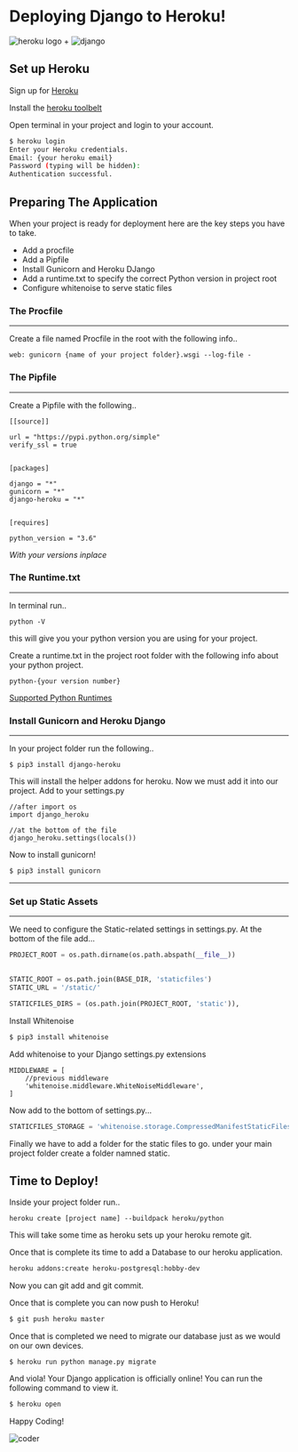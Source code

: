 # Deploying Django to Heroku!

![heroku logo](https://www.vectorlogo.zone/logos/heroku/heroku-card.png) + ![django](https://fiverr-res.cloudinary.com/images/t_main1,q_auto,f_auto/gigs/106095482/original/6a2a7fc989e1b0add530c7bfbbc5c22eed2cf379/do-any-python-or-django-task.png)

## Set up Heroku

Sign up for [Heroku](https://id.heroku.com/login)

Install the [heroku toolbelt](https://devcenter.heroku.com/articles/heroku-cli)

Open terminal in your project and login to your account. 

``` bash 
$ heroku login
Enter your Heroku credentials.
Email: {your heroku email}
Password (typing will be hidden):
Authentication successful.

```

## Preparing The Application

When your project is ready for deployment here are the key steps you have to take. 

- Add a procfile
- Add a Pipfile
- Install Gunicorn and Heroku DJango
- Add a runtime.txt to specify the correct Python version in project root
- Configure whitenoise to serve static files

### The Procfile 
___

Create a file named Procfile in the root with the following info..

```
web: gunicorn {name of your project folder}.wsgi --log-file -
```

### The Pipfile
___

Create a Pipfile with the following..

```
[[source]]

url = "https://pypi.python.org/simple"
verify_ssl = true


[packages]

django = "*"
gunicorn = "*"
django-heroku = "*"


[requires]

python_version = "3.6"

```
*With your versions inplace*

### The Runtime.txt
___

In terminal run..

```
python -V
``` 
this will give you your python version you are using for your project. 

Create a runtime.txt in the project root folder with the following info about your python project.

```
python-{your version number}

```

[Supported Python Runtimes](https://devcenter.heroku.com/articles/python-support#supported-runtimes)

### Install Gunicorn and Heroku Django
___

In your project folder run the following..

```
$ pip3 install django-heroku

```
This will install the helper addons for heroku. Now we must add it into our project. 
Add to your settings.py 

```
//after import os
import django_heroku

//at the bottom of the file
django_heroku.settings(locals())
```
Now to install gunicorn! 

```
$ pip3 install gunicorn

```
___

### Set up Static Assets
___

We need to configure the Static-related settings in settings.py. At the bottom of the file add...

``` python 
PROJECT_ROOT = os.path.dirname(os.path.abspath(__file__))

    
STATIC_ROOT = os.path.join(BASE_DIR, 'staticfiles')
STATIC_URL = '/static/'

STATICFILES_DIRS = (os.path.join(PROJECT_ROOT, 'static')),


```

Install Whitenoise 

``` bash
$ pip3 install whitenoise
```

Add whitenoise to your Django settings.py extensions

```
MIDDLEWARE = [
	//previous middleware
    'whitenoise.middleware.WhiteNoiseMiddleware',
]

```

Now add to the bottom of settings.py...

``` python
STATICFILES_STORAGE = 'whitenoise.storage.CompressedManifestStaticFilesStorage'

```

Finally we have to add a folder for the static files to go. under your main project folder create a folder namned static.

## Time to Deploy! 

Inside your project folder run..

```
heroku create [project name] --buildpack heroku/python

```
This will take some time as heroku sets up your heroku remote git.

Once that is complete its time to add a Database to our heroku application.

``` bash
heroku addons:create heroku-postgresql:hobby-dev

```

Now you can git add and git commit.

Once that is complete you can now push to Heroku! 

``` bash
$ git push heroku master

```

Once that is completed we need to migrate our database just as we would on our own devices. 

```
$ heroku run python manage.py migrate

```

And viola! Your Django application is officially online! You can run the following command to view it. 

``` bash
$ heroku open

```

Happy Coding! 

![coder](https://media.giphy.com/media/ZVik7pBtu9dNS/giphy.gif)
